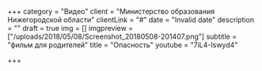 +++
category = "Видео"
client = "Министерство образования Нижегородской области"
clientLink = "#"
date = "Invalid date"
description = ""
draft = true
img = []
imgpreview = ["/uploads/2018/05/08/Screenshot_20180508-201407.png"]
subtitle = "фильм для родителей"
title = "Опасность"
youtube = "7iL4-Iswyd4"

+++
